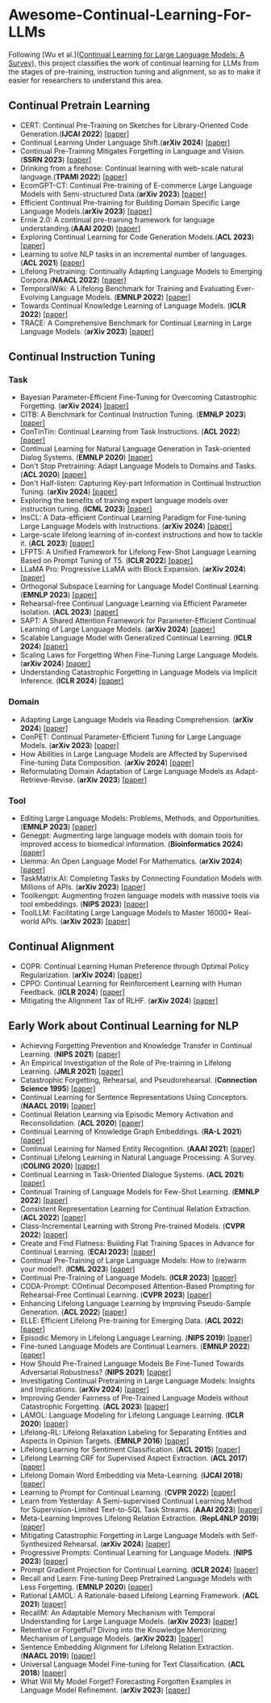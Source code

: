 # Awesome-Continual-Learning-For-LLMs
Following [Wu et al.]([Continual Learning for Large Language Models: A Survey](http://arxiv.org/abs/2402.01364)), this project classifies the work of continual learning for LLMs from the stages of pre-training, instruction tuning and alignment, so as to make it easier for researchers to understand this area.

## Continual Pretrain Learning
- CERT: Continual Pre-Training on Sketches for Library-Oriented Code Generation.(**IJCAI 2022**) [[paper]](https://www.ijcai.org/proceedings/2022/0329.pdf)
- Continual Learning Under Language Shift.(**arXiv 2024**) [[paper]](http://arxiv.org/abs/2311.01200)
- Continual Pre-Training Mitigates Forgetting in Language and Vision.(**SSRN 2023**) [[paper]](https://www.ssrn.com/abstract=4495233)
- Drinking from a firehose: Continual learning with web-scale natural language.(**TPAMI 2022**) [[paper]](https://ieeexplore.ieee.org/abstract/document/9933017/)
- EcomGPT-CT: Continual Pre-training of E-commerce Large Language Models with Semi-structured Data.(**arXiv 2023**) [[paper]](http://arxiv.org/abs/2312.15696)
- Efficient Continual Pre-training for Building Domain Specific Large Language Models.(**arXiv 2023**) [[paper]](http://arxiv.org/abs/2311.08545)
- Ernie 2.0: A continual pre-training framework for language understanding.(**AAAI 2020**) [[paper]](https://ojs.aaai.org/index.php/AAAI/article/view/6428)
- Exploring Continual Learning for Code Generation Models.(**ACL 2023**) [[paper]](https://aclanthology.org/2023.acl-short.68/)
- Learning to solve NLP tasks in an incremental number of languages.(**ACL 2021**) [[paper]](https://aclanthology.org/2021.acl-short.106/)
- Lifelong Pretraining: Continually Adapting Language Models to Emerging Corpora.(**NAACL 2022**) [[paper]](https://aclanthology.org/2022.naacl-main.351/)
- TemporalWiki: A Lifelong Benchmark for Training and Evaluating Ever-Evolving Language Models. (**EMNLP 2022**) [[paper]](https://aclanthology.org/2022.emnlp-main.418/)
- Towards Continual Knowledge Learning of Language Models. (**ICLR 2022**) [[paper]](https://openreview.net/forum?id=vfsRB5MImo9)
- TRACE: A Comprehensive Benchmark for Continual Learning in Large Language Models. (**arXiv 2023**) [[paper]](http://arxiv.org/abs/2310.06762)

## Continual Instruction Tuning
### Task
- Bayesian Parameter-Efficient Fine-Tuning for Overcoming Catastrophic Forgetting. (**arXiv 2024**) [[paper]](http://arxiv.org/abs/2402.12220)
- CITB: A Benchmark for Continual Instruction Tuning. (**EMNLP 2023**) [[paper]](https://aclanthology.org/2023.findings-emnlp.633/)
- ConTinTin: Continual Learning from Task Instructions. (**ACL 2022**) [[paper]](https://aclanthology.org/2022.acl-long.218/)
- Continual Learning for Natural Language Generation in Task-oriented Dialog Systems. (**EMNLP 2020**) [[paper]](https://www.aclweb.org/anthology/2020.findings-emnlp.310)
- Don't Stop Pretraining: Adapt Language Models to Domains and Tasks. (**ACL 2020**) [[paper]](https://aclanthology.org/2020.acl-main.740/)
- Don't Half-listen: Capturing Key-part Information in Continual Instruction Tuning. (**arXiv 2024**) [[paper]](http://arxiv.org/abs/2403.10056)
- Exploring the benefits of training expert language models over instruction tuning. (**ICML 2023**) [[paper]](https://proceedings.mlr.press/v202/jang23a.html)
- InsCL: A Data-efficient Continual Learning Paradigm for Fine-tuning Large Language Models with Instructions. (**arXiv 2024**) [[paper]](http://arxiv.org/abs/2403.11435)
- Large-scale lifelong learning of in-context instructions and how to tackle it. (**ACL 2023**) [[paper]](https://aclanthology.org/2023.acl-long.703/)
- LFPT5: A Unified Framework for Lifelong Few-Shot Language Learning Based on Prompt Tuning of T5. (**ICLR 2022**) [[paper]](https://openreview.net/pdf?id=HCRVf71PMF)
- LLaMA Pro: Progressive LLaMA with Block Expansion. (**arXiv 2024**) [[paper]](http://arxiv.org/abs/2401.02415)
- Orthogonal Subspace Learning for Language Model Continual Learning. (**EMNLP 2023**) [[paper]](https://aclanthology.org/2023.findings-emnlp.715/)
- Rehearsal-free Continual Language Learning via Efficient Parameter Isolation. (**ACL 2023**) [[paper]](https://aclanthology.org/2023.acl-long.612)
- SAPT: A Shared Attention Framework for Parameter-Efficient Continual Learning of Large Language Models. (**arXiv 2024**) [[paper]](http://arxiv.org/abs/2401.08295)
- Scalable Language Model with Generalized Continual Learning. (**ICLR 2024**) [[paper]](https://openreview.net/forum?id=mz8owj4DXu)
- Scaling Laws for Forgetting When Fine-Tuning Large Language Models. (**arXiv 2024**) [[paper]](http://arxiv.org/abs/2401.05605)
- Understanding Catastrophic Forgetting in Language Models via Implicit Inference. (**ICLR 2024**) [[paper]](https://openreview.net/forum?id=VrHiF2hsrm)

### Domain
- Adapting Large Language Models via Reading Comprehension. (**arXiv 2024**) [[paper]](http://arxiv.org/abs/2309.09530)
- ConPET: Continual Parameter-Efficient Tuning for Large Language Models. (**arXiv 2023**) [[paper]](http://arxiv.org/abs/2309.14763)
- How Abilities in Large Language Models are Affected by Supervised Fine-tuning Data Composition. (**arXiv 2024**) [[paper]](http://arxiv.org/abs/2310.05492)
- Reformulating Domain Adaptation of Large Language Models as Adapt-Retrieve-Revise. (**arXiv 2023**) [[paper]](http://arxiv.org/abs/2310.03328)
  
### Tool
- Editing Large Language Models: Problems, Methods, and Opportunities. (**EMNLP 2023**) [[paper]](https://aclanthology.org/2023.emnlp-main.632/)
- Genegpt: Augmenting large language models with domain tools for improved access to biomedical information. (**Bioinformatics 2024**) [[paper]](https://doi.org/10.1093/bioinformatics/btae075)
- Llemma: An Open Language Model For Mathematics. (**arXiv 2024**) [[paper]](http://arxiv.org/abs/2310.10631)
- TaskMatrix.AI: Completing Tasks by Connecting Foundation Models with Millions of APIs. (**arXiv 2023**) [[paper]](http://arxiv.org/abs/2303.16434)
- Toolkengpt: Augmenting frozen language models with massive tools via tool embeddings. (**NIPS 2023**) [[paper]](https://proceedings.neurips.cc/paper_files/paper/2023/hash/8fd1a81c882cd45f64958da6284f4a3f-Abstract-Conference.html)
- ToolLLM: Facilitating Large Language Models to Master 16000+ Real-world APIs. (**arXiv 2023**) [[paper]](http://arxiv.org/abs/2307.16789)
  
## Continual Alignment
- COPR: Continual Learning Human Preference through Optimal Policy Regularization. (**arXiv 2024**) [[paper]](http://arxiv.org/abs/2310.15694)
- CPPO: Continual Learning for Reinforcement Learning with Human Feedback. (**ICLR 2024**) [[paper]](https://openreview.net/pdf?id=86zAUE80pP)
- Mitigating the Alignment Tax of RLHF. (**arXiv 2024**) [[paper]](https://arxiv.org/abs/2309.06256)

## Early Work about Continual Learning for NLP
- Achieving Forgetting Prevention and Knowledge Transfer in Continual Learning. (**NIPS 2021**) [[paper]](https://openreview.net/pdf?id=RJ7XFI15Q8f)
- An Empirical Investigation of the Role of Pre-training in Lifelong Learning. (**JMLR 2021**) [[paper]](http://arxiv.org/abs/2112.09153)
- Catastrophic Forgetting, Rehearsal, and Pseudorehearsal. (**Connection Science 1995**) [[paper]](https://web.archive.org/web/20200222081438id_/http://www.cs.otago.ac.nz/staffpriv/anthony/publications/pdfs/Robins95.pdf)
- Continual Learning for Sentence Representations Using Conceptors. (**NAACL 2019**) [[paper]](https://aclanthology.org/N19-1331/)
- Continual Relation Learning via Episodic Memory Activation and Reconsolidation. (**ACL 2020**) [[paper]](https://aclanthology.org/2020.acl-main.573)
- Continual Learning of Knowledge Graph Embeddings. (**RA-L 2021**) [[paper]](https://ieeexplore.ieee.org/abstract/document/9343669/)
- Continual Learning for Named Entity Recognition. (**AAAI 2021**) [[paper]](https://ojs.aaai.org/index.php/AAAI/article/view/17600)
- Continual Lifelong Learning in Natural Language Processing: A Survey. (**COLING 2020**) [[paper]](https://aclanthology.org/2020.coling-main.574/)
- Continual Learning in Task-Oriented Dialogue Systems. (**ACL 2021**) [[paper]](https://aclanthology.org/2021.emnlp-main.590/)
- Continual Training of Language Models for Few-Shot Learning. (**EMNLP 2022**) [[paper]](https://aclanthology.org/2022.emnlp-main.695/)
- Consistent Representation Learning for Continual Relation Extraction. (**ACL 2022**) [[paper]](http://arxiv.org/abs/2203.02721)
- Class-Incremental Learning with Strong Pre-trained Models. (**CVPR 2022**) [[paper]](https://ieeexplore.ieee.org/document/9878545/)
- Create and Find Flatness: Building Flat Training Spaces in Advance for Continual Learning. (**ECAI 2023**) [[paper]](http://arxiv.org/abs/2309.11305)
- Continual Pre-Training of Large Language Models: How to (re)warm your model?. (**ICML 2023**) [[paper]](https://arxiv.org/abs/2308.04014)
- Continual Pre-Training of Language Models. (**ICLR 2023**) [[paper]](https://openreview.net/pdf?id=m_GDIItaI3o)
- CODA-Prompt: COntinual Decomposed Attention-Based Prompting for Rehearsal-Free Continual Learning. (**CVPR 2023**) [[paper]](https://ieeexplore.ieee.org/document/10204890/)
- Enhancing Lifelong Language Learning by Improving Pseudo-Sample Generation. (**ACL 2022**) [[paper]](https://direct.mit.edu/coli/article/48/4/819/112114/Enhancing-Lifelong-Language-Learning-by-Improving)
- ELLE: Efficient Lifelong Pre-training for Emerging Data. (**ACL 2022**) [[paper]](https://aclanthology.org/2022.findings-acl.220/)
- Episodic Memory in Lifelong Language Learning. (**NIPS 2019**) [[paper]](https://proceedings.neurips.cc/paper_files/paper/2019/file/f8d2e80c1458ea2501f98a2cafadb397-Paper.pdf)
- Fine-tuned Language Models are Continual Learners. (**EMNLP 2022**) [[paper]](https://aclanthology.org/2022.emnlp-main.410)
- How Should Pre-Trained Language Models Be Fine-Tuned Towards Adversarial Robustness? (**NIPS 2021**) [[paper]](https://proceedings.neurips.cc/paper/2021/hash/22b1f2e0983160db6f7bb9f62f4dbb39-Abstract.html)
- Investigating Continual Pretraining in Large Language Models: Insights and Implications. (**arXiv 2024**) [[paper]](http://arxiv.org/abs/2402.17400)
- Improving Gender Fairness of Pre-Trained Language Models without Catastrophic Forgetting. (**ACL 2023**) [[paper]](http://arxiv.org/abs/2110.05367)
- LAMOL: Language Modeling for Lifelong Language Learning. (**ICLR 2020**) [[paper]](https://openreview.net/pdf?id=Skgxcn4YDS)
- Lifelong-RL: Lifelong Relaxation Labeling for Separating Entities and Aspects in Opinion Targets. (**EMNLP 2016**) [[paper]](https://aclanthology.org/D16-1022)
- Lifelong Learning for Sentiment Classification. (**ACL 2015**) [[paper]](https://aclanthology.org/D16-1022)
- Lifelong Learning CRF for Supervised Aspect Extraction. (**ACL 2017**) [[paper]](https://aclanthology.org/P17-2023)
- Lifelong Domain Word Embedding via Meta-Learning. (**IJCAI 2018**) [[paper]](https://www.ijcai.org/proceedings/2018/0627.pdf)
- Learning to Prompt for Continual Learning. (**CVPR 2022**) [[paper]](https://openaccess.thecvf.com/content/CVPR2022/papers/Wang_Learning_To_Prompt_for_Continual_Learning_CVPR_2022_paper.pdf)
- Learn from Yesterday: A Semi-supervised Continual Learning Method for Supervision-Limited Text-to-SQL Task Streams. (**AAAI 2023**) [[paper]](https://ojs.aaai.org/index.php/AAAI/article/view/26492)
- Meta-Learning Improves Lifelong Relation Extraction. (**RepL4NLP 2019**) [[paper]](https://aclanthology.org/W19-4326)
- Mitigating Catastrophic Forgetting in Large Language Models with Self-Synthesized Rehearsal. (**arXiv 2024**) [[paper]](http://arxiv.org/abs/2403.01244)
- Progressive Prompts: Continual Learning for Language Models. (**NIPS 2023**) [[paper]](http://arxiv.org/abs/2305.10626)
- Prompt Gradient Projection for Continual Learning. (**ICLR 2024**) [[paper]](https://openreview.net/pdf?id=EH2O3h7sBI)
- Recall and Learn: Fine-tuning Deep Pretrained Language Models with Less Forgetting. (**EMNLP 2020**) [[paper]](https://aclanthology.org/2020.emnlp-main.634)
- Rational LAMOL: A Rationale-based Lifelong Learning Framework. (**ACL 2021**) [[paper]](https://aclanthology.org/2021.acl-long.229)
- RecallM: An Adaptable Memory Mechanism with Temporal Understanding for Large Language Models. (**arXiv 2023**) [[paper]](http://arxiv.org/abs/2307.02738)
- Retentive or Forgetful? Diving into the Knowledge Memorizing Mechanism of Language Models. (**arXiv 2023**) [[paper]](http://arxiv.org/abs/2305.09144)
- Sentence Embedding Alignment for Lifelong Relation Extraction. (**NAACL 2019**) [[paper]](https://aclanthology.org/N19-1086/)
- Universal Language Model Fine-tuning for Text Classification. (**ACL 2018**) [[paper]](https://aclanthology.org/P18-1031)
- What Will My Model Forget? Forecasting Forgotten Examples in Language Model Refinement. (**arXiv 2023**) [[paper]](http://arxiv.org/abs/2402.01865)

